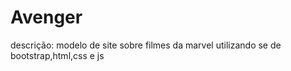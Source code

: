 # Avenger
descrição:
modelo de site sobre filmes da marvel
utilizando se de bootstrap,html,css e js
